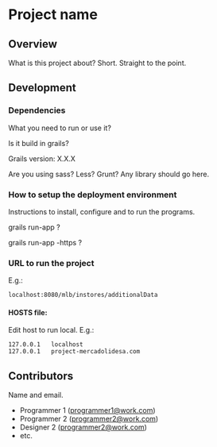 # Project name

## Overview

What is this project about? Short. Straight to the point.

## Development

### Dependencies

What you need to run or use it?

Is it build in grails?

Grails version: X.X.X

Are you using sass? Less? Grunt? 
Any library should go here.

### How to setup the deployment environment

Instructions to install, configure and to run the programs.

grails run-app ?

grails run-app -https ?

### URL to run the project

E.g.:

```
localhost:8080/mlb/instores/additionalData
```

#### HOSTS file:

Edit host to run local. E.g.:

```
127.0.0.1   localhost
127.0.0.1   project-mercadolidesa.com
```

## Contributors

Name and email.

- Programmer 1 (programmer1@work.com)
- Programmer 2 (programmer2@work.com)
- Designer 2 (programmer2@work.com)
- etc. 
